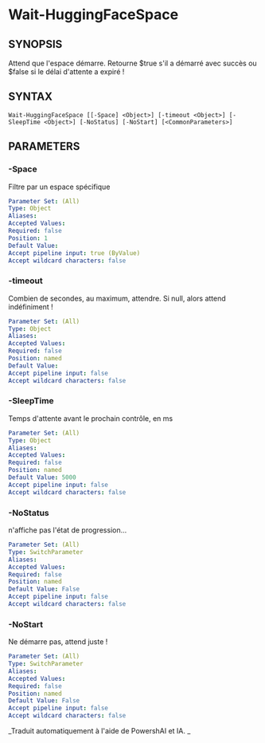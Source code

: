 ﻿---
external help file: powershai-help.xml
schema: 2.0.0
powershai: true
---

# Wait-HuggingFaceSpace

## SYNOPSIS <!--!= @#Synop !-->
Attend que l'espace démarre. Retourne $true s'il a démarré avec succès ou $false si le délai d'attente a expiré !

## SYNTAX <!--!= @#Syntax !-->

```
Wait-HuggingFaceSpace [[-Space] <Object>] [-timeout <Object>] [-SleepTime <Object>] [-NoStatus] [-NoStart] [<CommonParameters>]
```

## PARAMETERS <!--!= @#Params !-->

### -Space
Filtre par un espace spécifique

```yml
Parameter Set: (All)
Type: Object
Aliases: 
Accepted Values: 
Required: false
Position: 1
Default Value: 
Accept pipeline input: true (ByValue)
Accept wildcard characters: false
```

### -timeout
Combien de secondes, au maximum, attendre. Si null, alors attend indéfiniment !

```yml
Parameter Set: (All)
Type: Object
Aliases: 
Accepted Values: 
Required: false
Position: named
Default Value: 
Accept pipeline input: false
Accept wildcard characters: false
```

### -SleepTime
Temps d'attente avant le prochain contrôle, en ms

```yml
Parameter Set: (All)
Type: Object
Aliases: 
Accepted Values: 
Required: false
Position: named
Default Value: 5000
Accept pipeline input: false
Accept wildcard characters: false
```

### -NoStatus
n'affiche pas l'état de progression...

```yml
Parameter Set: (All)
Type: SwitchParameter
Aliases: 
Accepted Values: 
Required: false
Position: named
Default Value: False
Accept pipeline input: false
Accept wildcard characters: false
```

### -NoStart
Ne démarre pas, attend juste !

```yml
Parameter Set: (All)
Type: SwitchParameter
Aliases: 
Accepted Values: 
Required: false
Position: named
Default Value: False
Accept pipeline input: false
Accept wildcard characters: false
```




<!--PowershaiAiDocBlockStart-->
_Traduit automatiquement à l'aide de PowershAI et IA. 
_
<!--PowershaiAiDocBlockEnd-->
